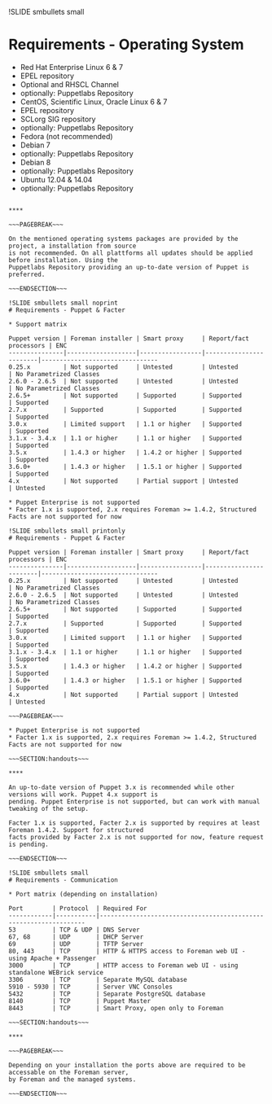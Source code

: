 !SLIDE smbullets small
# Requirements - Operating System

* Red Hat Enterprise Linux 6 & 7
 * EPEL repository
 * Optional and RHSCL Channel
 * optionally: Puppetlabs Repository
* CentOS, Scientific Linux, Oracle Linux 6 & 7
 * EPEL repository
 * SCLorg SIG repository
 * optionally: Puppetlabs Repository
* Fedora (not recommended) 
* Debian 7
 * optionally: Puppetlabs Repository
* Debian 8
 * optionally: Puppetlabs Repository
* Ubuntu 12.04 & 14.04
 * optionally: Puppetlabs Repository

~~~SECTION:handouts~~~

****

~~~PAGEBREAK~~~

On the mentioned operating systems packages are provided by the project, a installation from source
is not recommended. On all plattforms all updates should be applied before installation. Using the
Puppetlabs Repository providing an up-to-date version of Puppet is preferred.

~~~ENDSECTION~~~

!SLIDE smbullets small noprint
# Requirements - Puppet & Facter

* Support matrix

Puppet version | Foreman installer | Smart proxy     | Report/fact processors | ENC
---------------|-------------------|-----------------|------------------------|--------------------------------
0.25.x         | Not supported     | Untested        | Untested               | No Parametrized Classes
2.6.0 - 2.6.5  | Not supported     | Untested        | Untested               | No Parametrized Classes
2.6.5+         | Not supported     | Supported       | Supported              | Supported
2.7.x          | Supported         | Supported       | Supported              | Supported
3.0.x          | Limited support   | 1.1 or higher   | Supported              | Supported
3.1.x - 3.4.x  | 1.1 or higher     | 1.1 or higher   | Supported              | Supported
3.5.x          | 1.4.3 or higher   | 1.4.2 or higher | Supported              | Supported
3.6.0+         | 1.4.3 or higher   | 1.5.1 or higher | Supported              | Supported
4.x            | Not supported     | Partial support | Untested               | Untested

* Puppet Enterprise is not supported
* Facter 1.x is supported, 2.x requires Foreman >= 1.4.2, Structured Facts are not supported for now

!SLIDE smbullets small printonly
# Requirements - Puppet & Facter

Puppet version | Foreman installer | Smart proxy     | Report/fact processors | ENC
---------------|-------------------|-----------------|------------------------|--------------------------------
0.25.x         | Not supported     | Untested        | Untested               | No Parametrized Classes
2.6.0 - 2.6.5  | Not supported     | Untested        | Untested               | No Parametrized Classes
2.6.5+         | Not supported     | Supported       | Supported              | Supported
2.7.x          | Supported         | Supported       | Supported              | Supported
3.0.x          | Limited support   | 1.1 or higher   | Supported              | Supported
3.1.x - 3.4.x  | 1.1 or higher     | 1.1 or higher   | Supported              | Supported
3.5.x          | 1.4.3 or higher   | 1.4.2 or higher | Supported              | Supported
3.6.0+         | 1.4.3 or higher   | 1.5.1 or higher | Supported              | Supported
4.x            | Not supported     | Partial support | Untested               | Untested

~~~PAGEBREAK~~~

* Puppet Enterprise is not supported
* Facter 1.x is supported, 2.x requires Foreman >= 1.4.2, Structured Facts are not supported for now

~~~SECTION:handouts~~~

****

An up-to-date version of Puppet 3.x is recommended while other versions will work. Puppet 4.x support is
pending. Puppet Enterprise is not supported, but can work with manual tweaking of the setup.

Facter 1.x is supported, Facter 2.x is supported by requires at least Foreman 1.4.2. Support for structured
facts provided by Facter 2.x is not supported for now, feature request is pending.

~~~ENDSECTION~~~

!SLIDE smbullets small
# Requirements - Communication

* Port matrix (depending on installation)

Port        | Protocol  | Required For
------------|-----------|------------------------------------------------------------------
53          | TCP & UDP | DNS Server
67, 68      | UDP       | DHCP Server
69          | UDP       | TFTP Server
80, 443     | TCP       | HTTP & HTTPS access to Foreman web UI - using Apache + Passenger
3000        | TCP       | HTTP access to Foreman web UI - using standalone WEBrick service
3306        | TCP       | Separate MySQL database
5910 - 5930 | TCP       | Server VNC Consoles
5432        | TCP       | Separate PostgreSQL database
8140        | TCP       | Puppet Master
8443        | TCP       | Smart Proxy, open only to Foreman

~~~SECTION:handouts~~~

****

~~~PAGEBREAK~~~

Depending on your installation the ports above are required to be accessable on the Foreman server,
by Foreman and the managed systems.

~~~ENDSECTION~~~
